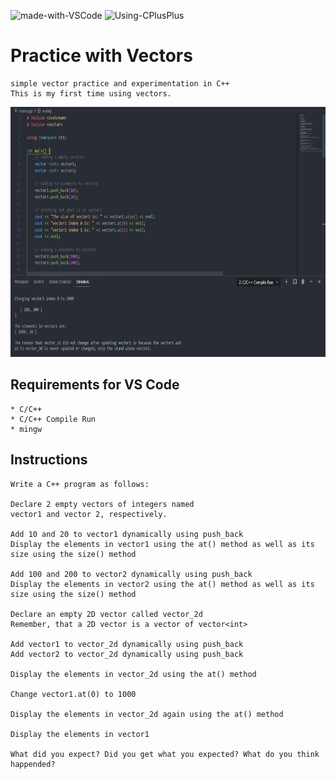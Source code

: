 ![made-with-VSCode](https://img.shields.io/badge/Made%20With-VS%20Code-green)  ![Using-CPlusPlus](https://img.shields.io/badge/Using-C%2B%2B-ff69b4)

# Practice with Vectors
    simple vector practice and experimentation in C++
    This is my first time using vectors.

<img src="./assets/screenshot.png"
     alt="Img"
     style="margin-right: 10px; height: 400px;" />

## Requirements for VS Code
    * C/C++
    * C/C++ Compile Run
    * mingw


## Instructions
    Write a C++ program as follows:
    
    Declare 2 empty vectors of integers named
    vector1 and vector 2, respectively.
    
    Add 10 and 20 to vector1 dynamically using push_back
    Display the elements in vector1 using the at() method as well as its size using the size() method
    
    Add 100 and 200 to vector2 dynamically using push_back
    Display the elements in vector2 using the at() method as well as its size using the size() method

    Declare an empty 2D vector called vector_2d
    Remember, that a 2D vector is a vector of vector<int>
    
    Add vector1 to vector_2d dynamically using push_back
    Add vector2 to vector_2d dynamically using push_back
    
    Display the elements in vector_2d using the at() method
    
    Change vector1.at(0) to 1000
    
    Display the elements in vector_2d again using the at() method
    
    Display the elements in vector1 
    
    What did you expect? Did you get what you expected? What do you think happended?